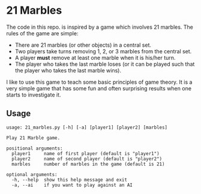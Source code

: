 # 21 Marbles

The code in this repo. is inspired by a game which involves 21 marbles.  The rules of the game are simple:

- There are 21 marbles (or other objects) in a central set.
- Two players take turns removing 1, 2, or 3 marbles from the central set.
- A player **must** remove at least one marble when it is his/her turn.
- The player who takes the last marble loses (or it can be played such that the player who takes the last marble wins).

I like to use this game to teach some basic principles of game theory.  It is a very simple game that has some fun and often surprising results when one starts to investigate it.

## Usage
```
usage: 21_marbles.py [-h] [-a] [player1] [player2] [marbles]

Play 21 Marble game.

positional arguments:
  player1     name of first player (default is "player1")
  player2     name of second player (default is "player2")
  marbles     number of marbles in the game (default is 21)

optional arguments:
  -h, --help  show this help message and exit
  -a, --ai    if you want to play against an AI
```
